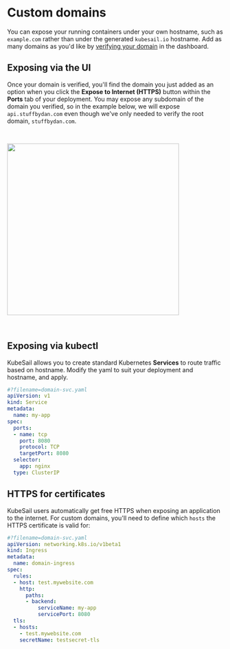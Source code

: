# Custom domains

You can expose your running containers under your own hostname, such as `example.com` rather than under the generated `kubesail.io` hostname. Add as many domains as you'd like by [verifying your domain](https://kubesail.com/domains) in the dashboard.

## Exposing via the UI

Once your domain is verified, you'll find the domain you just added as an option when you click the **Expose to Internet (HTTPS)** button within the **Ports** tab of your deployment. You may expose any subdomain of the domain you verified, so in the example below, we will expose `api.stuffbydan.com` even though we've only needed to verify the root domain, `stuffbydan.com`.

<img src="https://kubesail.com/blog-images/custom-domains-ports.png" style="width: 400px; margin: 30px auto;" />

## Exposing via kubectl

KubeSail allows you to create standard Kubernetes **Services** to route traffic based on hostname. Modify the yaml to suit your deployment and hostname, and apply.

```yml
#?filename=domain-svc.yaml
apiVersion: v1
kind: Service
metadata:
  name: my-app
spec:
  ports:
  - name: tcp
    port: 8080
    protocol: TCP
    targetPort: 8080
  selector:
    app: nginx
  type: ClusterIP
```

## HTTPS for certificates

KubeSail users automatically get free HTTPS when exposing an application to the internet. For custom domains, you'll need to define which `hosts` the HTTPS certificate is valid for:

```yml
#?filename=domain-svc.yaml
apiVersion: networking.k8s.io/v1beta1
kind: Ingress
metadata:
  name: domain-ingress
spec:
  rules:
  - host: test.mywebsite.com
    http:
      paths:
      - backend:
          serviceName: my-app
          servicePort: 8080
  tls:
  - hosts:
    - test.mywebsite.com
    secretName: testsecret-tls
```
